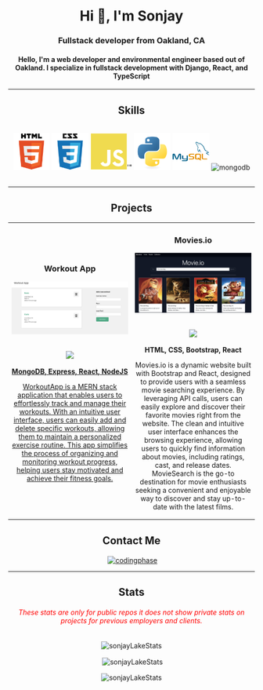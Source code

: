 
<h1 align="center">Hi 👋, I'm Sonjay</h1>
<h3 align="center">Fullstack developer from Oakland, CA</h3>
<h4 align="center">Hello, I'm a web developer and environmental engineer based out of Oakland. I specialize in fullstack development with Django, React, and TypeScript</h4>

<hr>
	
	

	
<h2 align="center">Skills</h2>
	
<div align="center">
	                <br>
	                    <div align="center" >  
	                      <img src="https://raw.githubusercontent.com/devicons/devicon/master/icons/html5/html5-original-wordmark.svg" alt="html5" width="75" height="75"/> 
				<img src="https://raw.githubusercontent.com/devicons/devicon/master/icons/css3/css3-original-wordmark.svg" alt="css3" width="75" height="75"/>
	                      <img src="https://raw.githubusercontent.com/devicons/devicon/1119b9f84c0290e0f0b38982099a2bd027a48bf1/icons/javascript/javascript-plain.svg" alt="css3" width="75" height="75"/>'"
                       <img src ="https://github.com/devicons/devicon/blob/master/icons/python/python-original.svg" alt="python" width="75" height="75>
	                      <img src="https://www.vectorlogo.zone/logos/git-scm/git-scm-icon.svg" alt="git" width="75" height="75"/> 
	                      <img src="https://raw.githubusercontent.com/devicons/devicon/master/icons/mysql/mysql-original-wordmark.svg" alt="mysql" width="75" height="75"/> 
                          <img src="https://github.com/get-icon/geticon/blob/master/icons/mongodb.svg" alt="mongodb" width="75" height="75"/> 
                              
</div>
</div>
	
<br>
	<hr>
	

<h2 align="center">Projects</h2>
	<div align="center">
		<table>
			<tr>
				<td width="50%">
					<h3 align="center">Workout App</h3>
					<div align="center">  
						<a href='https://github.com/SonjayLake/Gym-App' target="_blank">
							<img src="https://github.com/SonjayLake/Gym-App/blob/main/assets/workout.png" alt="project 1" height="100%" />
						</a>
						<br>
						<br>
						<p>
							<a href="https://github.com/SonjayLake/Gym-App" target="_blank">
								<img src="https://img.shields.io/badge/Repo-lightgrey?style=for-the-badge&logo=github"/>
						</p>
						<p><strong>MongoDB, Express, React, NodeJS</strong></p>
	          <p>
	WorkoutApp is a MERN stack application that enables users to effortlessly track and manage their workouts. With an intuitive user interface, users can easily add and delete specific workouts, allowing them to maintain a personalized exercise routine. This app simplifies the process of organizing and monitoring workout progress, helping users stay motivated and achieve their fitness goals.
			</p>
					</div>
				</td>
				<td width="50%">
					<h3 align="center">Movies.io</h3>
					<div align="center" >  
						<a href='https://github.com/SonjayLake/Movie.io' target="_blank">
							<img src="https://github.com/SonjayLake/Movie.io/blob/main/images/movie-demo.png" alt="movie-project" height="100%" />
						</a>
						<br>
						<br>
						<p>
							<a href="https://github.com/SonjayLake/Movie.io" target="_blank">
								<img src="https://img.shields.io/badge/Repo-lightgrey?style=for-the-badge&logo=github"/>
							</a>  
						</p>
						 <p><strong>HTML, CSS, Bootstrap, React</strong></p>
						<p>Movies.io is a dynamic website built with Bootstrap and React, designed to provide users with a seamless movie searching experience. By leveraging API calls, users can easily explore and discover their favorite movies right from the website. The clean and intuitive user interface enhances the browsing experience, allowing users to quickly find information about movies, including ratings, cast, and release dates. MovieSearch is the go-to destination for movie enthusiasts seeking a convenient and enjoyable way to discover and stay up-to-date with the latest films.</p>
					</div>
	        </tr>
		</table>
	</div>
	
	

	
<h2 align="center">Contact Me</h2>
  	<p align="center">
  		&nbsp&nbsp&nbsp
  	<a href="https://www.linkedin.com/in/sonjaylake/" target="blank"><img align="center" src="https://raw.githubusercontent.com/rahuldkjain/github-profile-readme-generator/master/src/images/icons/Social/linked-in-alt.svg" alt="codingphase" height="30" width="40" /></a>&nbsp&nbsp&nbsp
	</p>
	
<hr>
	
	
<!-- STATS -->
<div align="center" margin="100px 0 0 0">

  <h2 align="center">Stats</h2>
  <h6 style="color:red">These stats are only for public repos it does not show private stats on projects for previous employers and clients.</h6>
	
  <p><img align="center" src="https://github-readme-stats.vercel.app/api/top-langs?username=SonjayLake&show_icons=true&locale=en&layout=compact" alt="sonjayLakeStats" /></p>
	
  <p>&nbsp;<img align="center" src="https://github-readme-stats.vercel.app/api?username=SonjayLake&show_icons=true&locale=en" alt="sonjayLakeStats" /></p>
	
  <p><img align="center" src="https://github-readme-streak-stats.herokuapp.com/?user=SonjayLake&" alt="sonjayLakeStats" /></p>
	</div>





